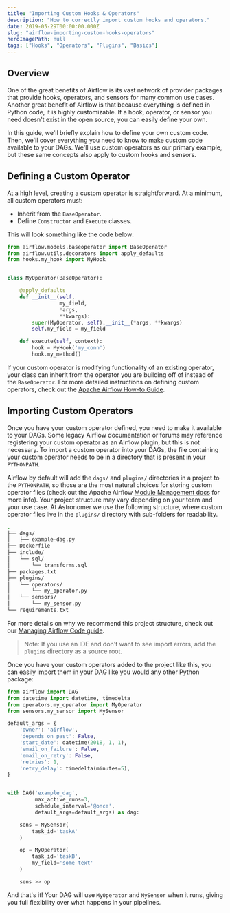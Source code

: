 ```yaml
---
title: "Importing Custom Hooks & Operators"
description: "How to correctly import custom hooks and operators."
date: 2019-05-29T00:00:00.000Z
slug: "airflow-importing-custom-hooks-operators"
heroImagePath: null
tags: ["Hooks", "Operators", "Plugins", "Basics"]
---
```


## Overview

One of the great benefits of Airflow is its vast network of provider packages that provide hooks, operators, and sensors for many common use cases. Another great benefit of Airflow is that because everything is defined in Python code, it is highly customizable. If a hook, operator, or sensor you need doesn't exist in the open source, you can easily define your own. 

In this guide, we'll briefly explain how to define your own custom code. Then, we'll cover everything you need to know to make custom code available to your DAGs. We'll use custom operators as our primary example, but these same concepts also apply to custom hooks and sensors.

## Defining a Custom Operator

At a high level, creating a custom operator is straightforward. At a minimum, all custom operators must:

- Inherit from the `BaseOperator`.
- Define `Constructor` and `Execute` classes.

This will look something like the code below:

```python
from airflow.models.baseoperator import BaseOperator
from airflow.utils.decorators import apply_defaults
from hooks.my_hook import MyHook


class MyOperator(BaseOperator):

    @apply_defaults
    def __init__(self,
                 my_field,
                 *args,
                 **kwargs):
        super(MyOperator, self).__init__(*args, **kwargs)
        self.my_field = my_field

    def execute(self, context):
        hook = MyHook('my_conn')
        hook.my_method()
```

If your custom operator is modifying functionality of an existing operator, your class can inherit from the operator you are building off of instead of the `BaseOperator`. For more detailed instructions on defining custom operators, check out the [Apache Airflow How-to Guide](https://airflow.apache.org/docs/apache-airflow/stable/howto/custom-operator.html).

## Importing Custom Operators

Once you have your custom operator defined, you need to make it available to your DAGs. Some legacy Airflow documentation or forums may reference registering your custom operator as an Airflow plugin, but this is not necessary. To import  a custom operator into your DAGs, the file containing your custom operator needs to be in a directory that is present in your `PYTHONPATH`.

Airflow by default will add the `dags/` and `plugins/` directories in a project to the `PYTHONPATH`, so those are the most natural choices for storing custom operator files (check out the Apache Airflow [Module Management docs](https://airflow.apache.org/docs/apache-airflow/stable/modules_management.html) for more info). Your project structure may vary depending on your team and your use case. At Astronomer we use the following structure, where custom operator files live in the `plugins/` directory with sub-folders for readability.

```bash
.
├── dags/                    
│   ├── example-dag.py
├── Dockerfile                  
├── include/                 
│   └── sql/
│       └── transforms.sql
├── packages.txt     
├── plugins/             
│   └── operators/
│       └── my_operator.py
│   └── sensors/
│       └── my_sensor.py
└── requirements.txt    
```

For more details on why we recommend this project structure, check out our [Managing Airflow Code guide](https://www.astronomer.io/guides/managing-airflow-code).

> Note: If you use an IDE and don't want to see import errors, add the `plugins` directory as a source root.

Once you have your custom operators added to the project like this, you can easily import them in your DAG like you would any other Python package:

```python
from airflow import DAG
from datetime import datetime, timedelta
from operators.my_operator import MyOperator
from sensors.my_sensor import MySensor

default_args = {
	'owner': 'airflow',
	'depends_on_past': False,
	'start_date': datetime(2018, 1, 1),
	'email_on_failure': False,
	'email_on_retry': False,
	'retries': 1,
	'retry_delay': timedelta(minutes=5),
}


with DAG('example_dag',
		 max_active_runs=3,
		 schedule_interval='@once',
		 default_args=default_args) as dag:

	sens = MySensor(
		task_id='taskA'
	)

	op = MyOperator(
		task_id='taskB',
		my_field='some text'
	)

	sens >> op
```

And that's it! Your DAG will use `MyOperator` and `MySensor` when it runs, giving you full flexibility over what happens in your pipelines.
